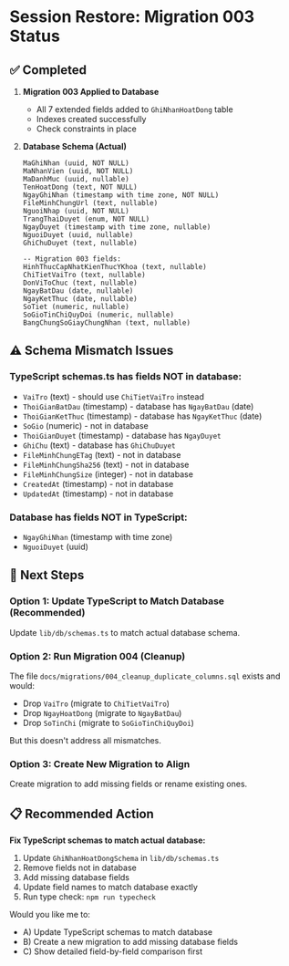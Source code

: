 # Session Restore: Migration 003 Status

## ✅ Completed

1. **Migration 003 Applied to Database**
   - All 7 extended fields added to `GhiNhanHoatDong` table
   - Indexes created successfully
   - Check constraints in place

2. **Database Schema (Actual)**
   ```
   MaGhiNhan (uuid, NOT NULL)
   MaNhanVien (uuid, NOT NULL)
   MaDanhMuc (uuid, nullable)
   TenHoatDong (text, NOT NULL)
   NgayGhiNhan (timestamp with time zone, NOT NULL)
   FileMinhChungUrl (text, nullable)
   NguoiNhap (uuid, NOT NULL)
   TrangThaiDuyet (enum, NOT NULL)
   NgayDuyet (timestamp with time zone, nullable)
   NguoiDuyet (uuid, nullable)
   GhiChuDuyet (text, nullable)
   
   -- Migration 003 fields:
   HinhThucCapNhatKienThucYKhoa (text, nullable)
   ChiTietVaiTro (text, nullable)
   DonViToChuc (text, nullable)
   NgayBatDau (date, nullable)
   NgayKetThuc (date, nullable)
   SoTiet (numeric, nullable)
   SoGioTinChiQuyDoi (numeric, nullable)
   BangChungSoGiayChungNhan (text, nullable)
   ```

## ⚠️ Schema Mismatch Issues

### TypeScript schemas.ts has fields NOT in database:
- `VaiTro` (text) - should use `ChiTietVaiTro` instead
- `ThoiGianBatDau` (timestamp) - database has `NgayBatDau` (date)
- `ThoiGianKetThuc` (timestamp) - database has `NgayKetThuc` (date)
- `SoGio` (numeric) - not in database
- `ThoiGianDuyet` (timestamp) - database has `NgayDuyet`
- `GhiChu` (text) - database has `GhiChuDuyet`
- `FileMinhChungETag` (text) - not in database
- `FileMinhChungSha256` (text) - not in database
- `FileMinhChungSize` (integer) - not in database
- `CreatedAt` (timestamp) - not in database
- `UpdatedAt` (timestamp) - not in database

### Database has fields NOT in TypeScript:
- `NgayGhiNhan` (timestamp with time zone)
- `NguoiDuyet` (uuid)

## 🎯 Next Steps

### Option 1: Update TypeScript to Match Database (Recommended)
Update `lib/db/schemas.ts` to match actual database schema.

### Option 2: Run Migration 004 (Cleanup)
The file `docs/migrations/004_cleanup_duplicate_columns.sql` exists and would:
- Drop `VaiTro` (migrate to `ChiTietVaiTro`)
- Drop `NgayHoatDong` (migrate to `NgayBatDau`)
- Drop `SoTinChi` (migrate to `SoGioTinChiQuyDoi`)

But this doesn't address all mismatches.

### Option 3: Create New Migration to Align
Create migration to add missing fields or rename existing ones.

## 📋 Recommended Action

**Fix TypeScript schemas to match actual database:**

1. Update `GhiNhanHoatDongSchema` in `lib/db/schemas.ts`
2. Remove fields not in database
3. Add missing database fields
4. Update field names to match database exactly
5. Run type check: `npm run typecheck`

Would you like me to:
- A) Update TypeScript schemas to match database
- B) Create a new migration to add missing database fields
- C) Show detailed field-by-field comparison first
